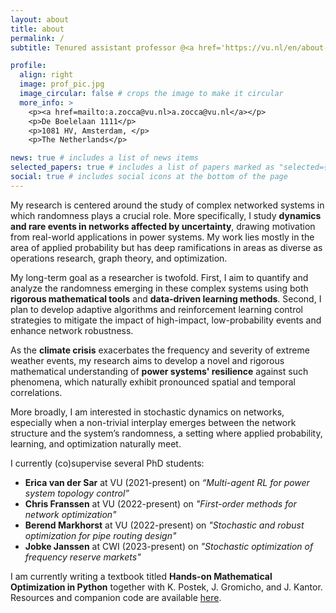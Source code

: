 ```yaml
---
layout: about
title: about
permalink: /
subtitle: Tenured assistant professor @<a href='https://vu.nl/en/about-vu/faculties/faculty-of-science/departments/mathematics'>Department of Mathematics, Vrije Universiteit Amsterdam</a> 

profile:
  align: right
  image: prof_pic.jpg
  image_circular: false # crops the image to make it circular
  more_info: >
    <p><a href=mailto:a.zocca@vu.nl>a.zocca@vu.nl</a></p>
    <p>De Boelelaan 1111</p>
    <p>1081 HV, Amsterdam, </p>
    <p>The Netherlands</p>

news: true # includes a list of news items
selected_papers: true # includes a list of papers marked as "selected={true}"
social: true # includes social icons at the bottom of the page
---
```


My research is centered around the study of complex networked systems in which randomness plays a crucial role. More specifically, I study **dynamics and rare events in networks affected by uncertainty**, drawing motivation from real-world applications in power systems. My work lies mostly in the area of applied probability but has deep ramifications in areas as diverse as operations research, graph theory, and optimization.

My long-term goal as a researcher is twofold. First, I aim to quantify and analyze the randomness emerging in these complex systems using both **rigorous mathematical tools** and **data-driven learning methods**. Second, I plan to develop adaptive algorithms and reinforcement learning control strategies to mitigate the impact of high-impact, low-probability events and enhance network robustness.

As the **climate crisis** exacerbates the frequency and severity of extreme weather events, my research aims to develop a novel and rigorous mathematical understanding of **power systems' resilience** against such phenomena, which naturally exhibit pronounced spatial and temporal correlations.

More broadly, I am interested in stochastic dynamics on networks, especially when a non-trivial interplay emerges between the network structure and the system’s randomness, a setting where applied probability, learning, and optimization naturally meet.

I currently (co)supervise several PhD students:
- **Erica van der Sar** at VU (2021-present) on _“Multi-agent RL for power system topology control”_
- **Chris Franssen** at VU (2022-present) on _"First-order methods for network optimization"_
- **Berend Markhorst** at VU (2022-present) on _"Stochastic and robust optimization for pipe routing design"_
- **Jobke Janssen** at CWI (2023-present) on _"Stochastic optimization of frequency reserve markets"_

I am currently writing a textbook titled **Hands-on Mathematical Optimization in Python** together with K. Postek, J. Gromicho, and J. Kantor. Resources and companion code are available [here](https://mobook.github.io/MO-book/).